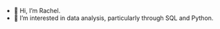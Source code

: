 - 👋 Hi, I’m Rachel.
- 👀 I’m interested in data analysis, particularly through SQL and Python.
<!---
rachelf28/rachelf28 is a ✨ special ✨ repository because its `README.md` (this file) appears on your GitHub profile.
You can click the Preview link to take a look at your changes.
--->
